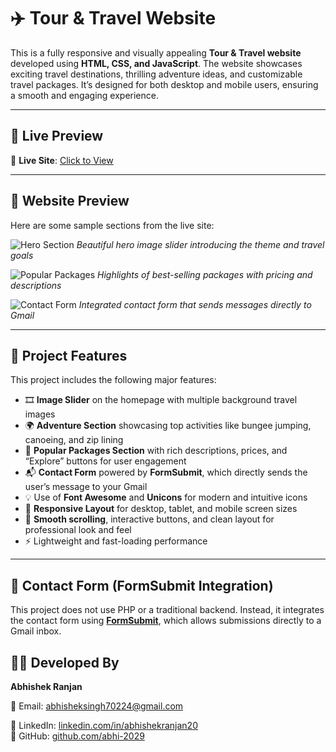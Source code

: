 # ✈️ Tour & Travel Website

This is a fully responsive and visually appealing **Tour & Travel website** developed using **HTML, CSS, and JavaScript**. The website showcases exciting travel destinations, thrilling adventure ideas, and customizable travel packages. It’s designed for both desktop and mobile users, ensuring a smooth and engaging experience.

---

## 🔗 Live Preview

🎯 **Live Site**: [Click to View](https://abhi-2029.github.io/Tour_Project/)


---

## 📸 Website Preview

Here are some sample sections from the live site:

![Hero Section](https://images.unsplash.com/photo-1607746882042-944635dfe10e)
*Beautiful hero image slider introducing the theme and travel goals*

![Popular Packages](https://images.unsplash.com/photo-1506744038136-46273834b3fb)
*Highlights of best-selling packages with pricing and descriptions*

![Contact Form](https://images.unsplash.com/photo-1600585154340-be6161a56a0c)
*Integrated contact form that sends messages directly to Gmail*


---

## 🚀 Project Features

This project includes the following major features:

- 🎞️ **Image Slider** on the homepage with multiple background travel images  
- 🌍 **Adventure Section** showcasing top activities like bungee jumping, canoeing, and zip lining  
- 🧳 **Popular Packages Section** with rich descriptions, prices, and “Explore” buttons for user engagement  
- 📬 **Contact Form** powered by **FormSubmit**, which directly sends the user’s message to your Gmail  
- 💡 Use of **Font Awesome** and **Unicons** for modern and intuitive icons  
- 🧭 **Responsive Layout** for desktop, tablet, and mobile screen sizes  
- 🎯 **Smooth scrolling**, interactive buttons, and clean layout for professional look and feel  
- ⚡ Lightweight and fast-loading performance  

---

## 💌 Contact Form (FormSubmit Integration)

This project does not use PHP or a traditional backend. Instead, it integrates the contact form using [**FormSubmit**](https://formsubmit.co), which allows submissions directly to a Gmail inbox.


## 👨‍💻 Developed By  

**Abhishek Ranjan**  

📧 Email: abhisheksingh70224@gmail.com  

🔗 LinkedIn: [linkedin.com/in/abhishekranjan20](https://www.linkedin.com/in/abhishekranjan20)  
🔗 GitHub: [github.com/abhi-2029](https://github.com/abhi-2029)

